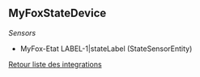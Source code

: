 ## MyFoxStateDevice

*Sensors*
- MyFox-Etat LABEL-1|stateLabel (StateSensorEntity)


[Retour liste des integrations](../integration.md)
